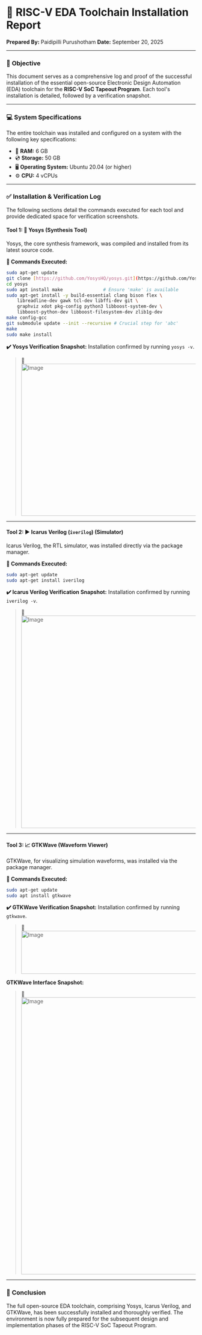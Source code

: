 # 🚀 RISC-V EDA Toolchain Installation Report

**Prepared By:** Paidipilli Purushotham
**Date:** September 20, 2025

---

### 🎯 **Objective**

This document serves as a comprehensive log and proof of the successful installation of the essential open-source Electronic Design Automation (EDA) toolchain for the **RISC-V SoC Tapeout Program**. Each tool's installation is detailed, followed by a verification snapshot.

---

### 💻 **System Specifications**

The entire toolchain was installed and configured on a system with the following key specifications:

-   🧠 **RAM:** 6 GB
-   💿 **Storage:** 50 GB
-   🖥️ **Operating System:** Ubuntu 20.04 (or higher)
-   ⚙️ **CPU:** 4 vCPUs

---

### ✅ **Installation & Verification Log**

The following sections detail the commands executed for each tool and provide dedicated space for verification screenshots.

#### **Tool 1: 🔬 Yosys (Synthesis Tool)**

Yosys, the core synthesis framework, was compiled and installed from its latest source code.

**📝 Commands Executed:**
```bash
sudo apt-get update
git clone [https://github.com/YosysHQ/yosys.git](https://github.com/YosysHQ/yosys.git)
cd yosys
sudo apt install make               # Ensure 'make' is available
sudo apt-get install -y build-essential clang bison flex \
    libreadline-dev gawk tcl-dev libffi-dev git \
    graphviz xdot pkg-config python3 libboost-system-dev \
    libboost-python-dev libboost-filesystem-dev zlib1g-dev
make config-gcc
git submodule update --init --recursive # Crucial step for 'abc'
make 
sudo make install
````

**✔️ Yosys Verification Snapshot:**
Installation confirmed by running `yosys -v`.

> 📸 <img width="1301" height="403" alt="Image" src="https://github.com/user-attachments/assets/8653bc96-b60a-474d-ab81-f7c6a783ecdf" />

-----

#### **Tool 2: ▶️ Icarus Verilog (`iverilog`) (Simulator)**

Icarus Verilog, the RTL simulator, was installed directly via the package manager.

**📝 Commands Executed:**

```bash
sudo apt-get update
sudo apt-get install iverilog
```

**✔️ Icarus Verilog Verification Snapshot:**
Installation confirmed by running `iverilog -v`.

> 📸 <img width="1309" height="563" alt="Image" src="https://github.com/user-attachments/assets/42058c2a-a4fc-4d39-b29f-307039f3ca18" />

-----

#### **Tool 3: 📈 GTKWave (Waveform Viewer)**

GTKWave, for visualizing simulation waveforms, was installed via the package manager.

**📝 Commands Executed:**

```bash
sudo apt-get update
sudo apt install gtkwave
```

**✔️ GTKWave Verification Snapshot:**
Installation confirmed by running `gtkwave`.

> 📸 <img width="1298" height="114" alt="Image" src="https://github.com/user-attachments/assets/3d4ccd62-6a6c-4231-a887-5fb580d07840" />

**GTKWave Interface Snapshot:**
> 📸 <img width="1295" height="734" alt="Image" src="https://github.com/user-attachments/assets/b39fd79c-a3db-4c08-b271-668973c7341e" />
-----

### 🎉 **Conclusion**

The full open-source EDA toolchain, comprising Yosys, Icarus Verilog, and GTKWave, has been successfully installed and thoroughly verified. The environment is now fully prepared for the subsequent design and implementation phases of the RISC-V SoC Tapeout Program.

```
```
